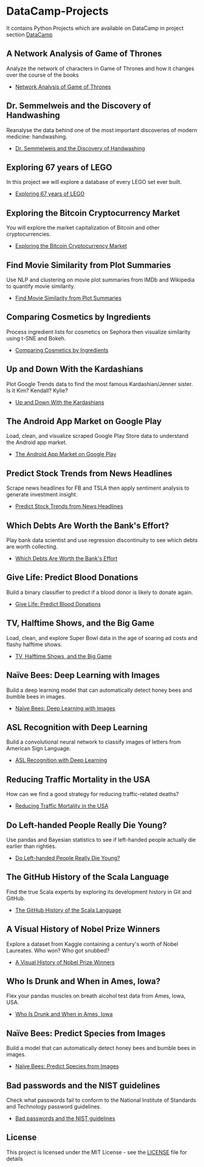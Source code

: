 # DataCamp-Projects
It contains Python Projects which are available on DataCamp in project section 
[DataCamp](https://www.datacamp.com/projects/tech:python/from_search:true)

## A Network Analysis of Game of Thrones
Analyze the network of characters in Game of Thrones and how it changes over the course of the books
* [Network Analysis of Game of Thrones](https://github.com/tawabshakeel/DataCamp_Projects/tree/master/A%20Network%20Analysis%20of%20Game%20of%20Thrones)


## Dr. Semmelweis and the Discovery of Handwashing
Reanalyse the data behind one of the most important discoveries of modern medicine: handwashing.
* [Dr. Semmelweis and the Discovery of Handwashing](https://github.com/tawabshakeel/DataCamp_Projects/tree/master/Dr.%20Semmelweis%20and%20the%20Discovery%20of%20Handwashing)

## Exploring 67 years of LEGO
In this project we will explore a database of every LEGO set ever built.
* [Exploring 67 years of LEGO](https://github.com/tawabshakeel/DataCamp_Projects/tree/master/Exploring%2067%20years%20of%20LEGO)


## Exploring the Bitcoin Cryptocurrency Market
You will explore the market capitalization of Bitcoin and other cryptocurrencies.
* [Exploring the Bitcoin Cryptocurrency Market](https://github.com/tawabshakeel/DataCamp_Projects/tree/master/Exploring%20the%20Bitcoin%20Cryptocurrency%20Market)


## Find Movie Similarity from Plot Summaries
Use NLP and clustering on movie plot summaries from IMDb and Wikipedia to quantify movie similarity.
* [Find Movie Similarity from Plot Summaries](https://github.com/tawabshakeel/DataCamp_Projects/tree/master/Find%20Movie%20Similarity%20from%20Plot%20Summaries)

## Comparing Cosmetics by Ingredients
Process ingredient lists for cosmetics on Sephora then visualize similarity using t-SNE and Bokeh.
* [Comparing Cosmetics by Ingredients](https://github.com/tawabshakeel/DataCamp_Projects/tree/master/Comparing%20Cosmetics%20by%20Ingredients)

## Up and Down With the Kardashians
Plot Google Trends data to find the most famous Kardashian/Jenner sister. Is it Kim? Kendall? Kylie?
* [Up and Down With the Kardashians](https://github.com/tawabshakeel/DataCamp_Projects/tree/master/Up%20and%20Down%20With%20the%20Kardashians)


## The Android App Market on Google Play
Load, clean, and visualize scraped Google Play Store data to understand the Android app market.
* [The Android App Market on Google Play](https://github.com/tawabshakeel/DataCamp_Projects/tree/master/The%20Android%20App%20Market%20on%20Google%20Play)


## Predict Stock Trends from News Headlines
Scrape news headlines for FB and TSLA then apply sentiment analysis to generate investment insight.
* [Predict Stock Trends from News Headlines](https://github.com/tawabshakeel/DataCamp_Projects/tree/master/Predict%20Stock%20Trends%20from%20News%20Headlines)


## Which Debts Are Worth the Bank's Effort?
Play bank data scientist and use regression discontinuity to see which debts are worth collecting.
* [Which Debts Are Worth the Bank's Effort](https://github.com/tawabshakeel/DataCamp_Projects/tree/master/Which%20Debts%20Are%20Worth%20the%20Bank's%20Effort_)


## Give Life: Predict Blood Donations
Build a binary classifier to predict if a blood donor is likely to donate again.
* [Give Life: Predict Blood Donations](https://github.com/tawabshakeel/DataCamp_Projects/tree/master/Give%20Life_%20Predict%20Blood%20Donations)


## TV, Halftime Shows, and the Big Game
Load, clean, and explore Super Bowl data in the age of soaring ad costs and flashy halftime shows.
* [TV, Halftime Shows, and the Big Game](https://github.com/tawabshakeel/DataCamp_Projects/tree/master/TV%2C%20Halftime%20Shows%2C%20and%20the%20Big%20Game)


## Naïve Bees: Deep Learning with Images
Build a deep learning model that can automatically detect honey bees and bumble bees in images.
* [Naïve Bees: Deep Learning with Images](https://github.com/tawabshakeel/DataCamp_Projects/tree/master/Na%C3%AFve%20Bees_%20Deep%20Learning%20with%20Images)


## ASL Recognition with Deep Learning
Build a convolutional neural network to classify images of letters from American Sign Language.
* [ASL Recognition with Deep Learning](https://github.com/tawabshakeel/DataCamp_Projects/tree/master/ASL%20Recognition%20with%20Deep%20Learning)


## Reducing Traffic Mortality in the USA
How can we find a good strategy for reducing traffic-related deaths?
* [Reducing Traffic Mortality in the USA](https://github.com/tawabshakeel/DataCamp_Projects/tree/master/Reducing%20Traffic%20Mortality%20in%20the%20USA)


## Do Left-handed People Really Die Young?
Use pandas and Bayesian statistics to see if left-handed people actually die earlier than righties.
* [Do Left-handed People Really Die Young?](https://github.com/tawabshakeel/DataCamp_Projects/tree/master/Do%20Left-handed%20People%20Really%20Die%20Young_)


## The GitHub History of the Scala Language
Find the true Scala experts by exploring its development history in Git and GitHub.
* [The GitHub History of the Scala Language](https://github.com/tawabshakeel/DataCamp_Projects/tree/master/The%20GitHub%20History%20of%20the%20Scala%20Language)


## A Visual History of Nobel Prize Winners
Explore a dataset from Kaggle containing a century's worth of Nobel Laureates. Who won? Who got snubbed?
* [A Visual History of Nobel Prize Winners](https://github.com/tawabshakeel/DataCamp_Projects/tree/master/A%20Visual%20History%20of%20Nobel%20Prize%20Winners)


## Who Is Drunk and When in Ames, Iowa?
Flex your pandas muscles on breath alcohol test data from Ames, Iowa, USA.
* [Who Is Drunk and When in Ames, Iowa](https://github.com/tawabshakeel/DataCamp_Projects/tree/master/Who%20Is%20Drunk%20and%20When%20in%20Ames%2C%20Iowa_)


## Naïve Bees: Predict Species from Images
Build a model that can automatically detect honey bees and bumble bees in images.
* [Naïve Bees: Predict Species from Images](https://github.com/tawabshakeel/DataCamp_Projects/tree/master/Na%C3%AFve%20Bees_%20Predict%20Species%20from%20Images)


## Bad passwords and the NIST guidelines
Check what passwords fail to conform to the National Institute of Standards and Technology password guidelines.
* [Bad passwords and the NIST guidelines](https://github.com/tawabshakeel/DataCamp_Projects/tree/master/Bad%20passwords%20and%20the%20NIST%20guidelines)


## License
This project is licensed under the MIT License - see the [LICENSE](https://github.com/tawabshakeel/DataCamp_Projects/blob/master/LICENSE) file for details
